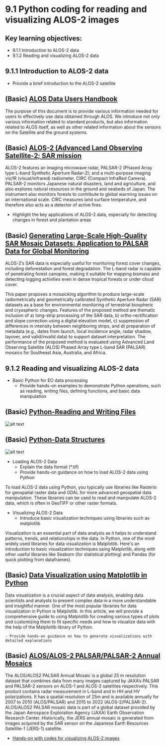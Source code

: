 # 9.1 Python coding for reading and visualizing ALOS-2 images

## Key learning objectives:
-  9.1.1 Introduction to ALOS-2 data
-  9.1.2 Reading and visualizing ALOS-2 data

## 9.1.1 Introduction to ALOS-2 data 
- Provide a brief introduction to the ALOS-2 satellite

## (Basic) [ ALOS Data Users Handbook ](https://www.eorc.jaxa.jp/ALOS/en/doc/fdata/ALOS_HB_RevC_EN.pdf)

The purpose of this document is to provide various information needed for users to effectively use data obtained through ALOS. We introduce not only various information related to standard products, but also information related to ALOS itself, as well as other related information about the sensors on the Satellite and the ground systems. 

## (Basic) [ALOS-2 (Advanced Land Observing Satellite-2; SAR mission](https://www.eoportal.org/satellite-missions/alos-2#alos-2-advanced-land-observing-satellite-2-sar-mission--daichi-2)

ALOS-2 features an imaging microwave radar, PALSAR-2 (Phased Array type L-band Synthetic Aperture Radar-2); and a multi-purpose imaging vis/IR (visual/infrared) radiometer, CIRC (Compact InfraRed Camera). PALSAR-2 monitors Japanese natural disasters, land and agriculture, and also explores natural resources in the ground and seabeds of Japan. The instrument also monitors forests to contribute to global warming issues on an international scale. CIRC measures land surface temperature, and therefore also acts as a detector of active fires.

- Highlight the key applications of ALOS-2 data, especially for detecting changes in forest and plantation areas

## (Basic) [Generating Large-Scale High-Quality SAR Mosaic Datasets: Application to PALSAR Data for Global Monitoring](https://www.researchgate.net/publication/224183347_Generating_Large-Scale_High-Quality_SAR_Mosaic_Datasets_Application_to_PALSAR_Data_for_Global_Monitoring)

ALOS-2’s SAR data is especially useful for monitoring forest cover changes, including deforestation and forest degradation. The L-band radar is capable of penetrating forest canopies, making it suitable for mapping biomass and detecting logging activities even in dense tropical forests or under cloud cover.

This paper proposes a mosaicking algorithm to produce large-scale radiometrically and geometrically calibrated Synthetic Aperture Radar (SAR) datasets as a base for environmental monitoring of terrestrial biospheric and cryospheric changes. Features of the proposed method are thematic inclusion of a) long-strip processing of the SAR data, b) ortho-rectification and slope correction using a digital elevation model, c) suppression of differences in intensity between neighboring strips, and d) preparation of metadata (e.g., dates from launch, local incidence angle, radar shadow, layover, and valid/invalid data) to support dataset interpretation. The performance of the proposed method is evaluated using Advanced Land Observing Satellite (ALOS) Phased Array type L-band SAR (PALSAR) mosaics for Southeast Asia, Australia, and Africa.


## 9.1.2 Reading and visualizing ALOS-2 data

- Basic Python for EO data processing
    - Provide hands-on examples to demonstrate Python operations, such as reading, writing files, defining functions, and basic data manipulation

## (Basic) [Python-Reading and Writing Files](https://docs.python.org/3/tutorial/inputoutput.html#reading-and-writing-files)

![alt text](https://ibb.co/10krQY0)

## (Basic) [Python-Data Structures](https://docs.python.org/3/tutorial/datastructures.html#more-on-lists)

![alt text](https://ibb.co/2qY3Tfc)

- Loading ALOS-2 Data
    - Explain the data format (*.tif)
    - Provide hands-on guidance on how to load ALOS-2 data using Python

To load ALOS-2 data using Python, you typically use libraries like Rasterio for geospatial raster data and GDAL for more advanced geospatial data manipulation. These libraries can be used to read and manipulate ALOS-2 data, which is often in GeoTIFF or other raster formats.



- Visualizing ALOS-2 Data
    - Introduce basic visualization techniques using libraries such as matplotlib

Visualization is an essential part of data analysis as it helps to understand patterns, trends, and relationships in the data. In Python, one of the most widely used libraries for data visualization is Matplotlib. Here's an introduction to basic visualization techniques using Matplotlib, along with other useful libraries like Seaborn (for statistical plotting) and Pandas (for quick plotting from dataframes).

## (Basic) [Data Visualization using Matplotlib in Python](https://www.geeksforgeeks.org/data-visualization-using-matplotlib/)

Data visualization is a crucial aspect of data analysis, enabling data scientists and analysts to present complex data in a more understandable and insightful manner. One of the most popular libraries for data visualization in Python is Matplotlib. In this article, we will provide a comprehensive guide to using Matplotlib for creating various types of plots and customizing them to fit specific needs and how to visualize data with the help of the Matplotlib library of Python.


    - Provide hands-on guidance on how to generate visualizations with detailed explanations


## (Basic) [ALOS/ALOS-2 PALSAR/PALSAR-2 Annual Mosaics](https://docs.digitalearthafrica.org/en/latest/sandbox/notebooks/Datasets/ALOS_PALSAR_Annual_Mosaic.html)
The ALOS/ALOS2 PALSAR Annual Mosaic is a global 25 m resolution dataset that combines data from many images captured by JAXA’s PALSAR and PALSAR-2 sensors on ALOS-1 and ALOS-2 satellites respectively. This product contains radar measurement in L-band and in HH and HV polarizations. It has a spatial resolution of 25m and is available annually for 2007 to 2010 (ALOS/PALSAR) and 2015 to 2022 (ALOS-2/PALSAR-2). ALOS/ALOS2 PALSAR mosaic data is part of a global dataset provided by the Japan Aerospace Exploration Agency (JAXA) Earth Observation Research Center. Historically, the JERS annual mosaic is generated from images acquired by the SAR sensor on the Japanese Earth Resources Satellite-1 (JERS-1) satellite.

-  [Hands-on with codes for visualizing ALOS-2 images](code/9.1Reading_and_visualizing_ALOS_2_images.ipynb)